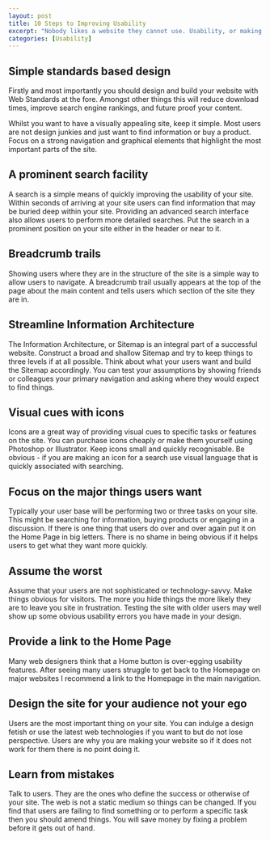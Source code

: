 ```yaml
--- 
layout: post
title: 10 Steps to Improving Usability
excerpt: "Nobody likes a website they cannot use. Usability, or making a site easy to use, is the holy grail of web design. It is impossible to please everyone but by taking sensible steps you can significantly improve the usability of your site. "
categories: [Usability]
---
```

## Simple standards based design

Firstly and most importantly you should design and build your website with Web Standards at the fore. Amongst other things this will reduce download times, improve search engine rankings, and future proof your content.

Whilst you want to have a visually appealing site, keep it simple. Most users are not design junkies and just want to find information or buy a product. Focus on a strong navigation and graphical elements that highlight the most important parts of the site.

## A prominent search facility

A search is a simple means of quickly improving the usability of your site. Within seconds of arriving at your site users can find information that may be buried deep within your site. Providing an advanced search interface also allows users to perform more detailed searches. Put the search in a prominent position on your site either in the header or near to it.

## Breadcrumb trails

Showing users where they are in the structure of the site is a simple way to allow users to navigate. A breadcrumb trail usually appears at the top of the page about the main content and tells users which section of the site they are in.

## Streamline Information Architecture

The Information Architecture, or Sitemap is an integral part of a successful website. Construct a broad and shallow Sitemap and try to keep things to three levels if at all possible. Think about what your users want and build the Sitemap accordingly. You can test your assumptions by showing friends or colleagues your primary navigation and asking where they would expect to find things.

## Visual cues with icons

Icons are a great way of providing visual cues to specific tasks or features on the site. You can purchase icons cheaply or make them yourself using Photoshop or Illustrator. Keep icons small and quickly recognisable. Be obvious - if you are making an icon for a search use visual language that is quickly associated with searching.

## Focus on the major things users want

Typically your user base will be performing two or three tasks on your site. This might be searching for information, buying products or engaging in a discussion. If there is one thing that users do over and over again put it on the Home Page in big letters. There is no shame in being obvious if it helps users to get what they want more quickly.

## Assume the worst

Assume that your users are not sophisticated or technology-savvy. Make things obvious for visitors. The more you hide things the more likely they are to leave you site in frustration. Testing the site with older users may well show up some obvious usability errors you have made in your design.

## Provide a link to the Home Page

Many web designers think that a Home button is over-egging usability features. After seeing many users struggle to get back to the Homepage on major websites I recommend a link to the Homepage in the main navigation.

## Design the site for your audience not your ego

Users are the most important thing on your site. You can indulge a design fetish or use the latest web technologies if you want to but do not lose perspective. Users are why you are making your website so if it does not work for them there is no point doing it.

## Learn from mistakes

Talk to users. They are the ones who define the success or otherwise of your site. The web is not a static medium so things can be changed. If you find that users are failing to find something or to perform a specific task then you should amend things. You will save money by fixing a problem before it gets out of hand. 
